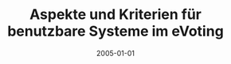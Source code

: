 ---
abstract: ''
authors:
- Franz Karlsberger
date: '2005-01-01'
featured: false
publication_types:
- '7'
publishDate: '2005-01-01'
title: Aspekte und Kriterien für benutzbare Systeme im eVoting
url_pdf: ''
---